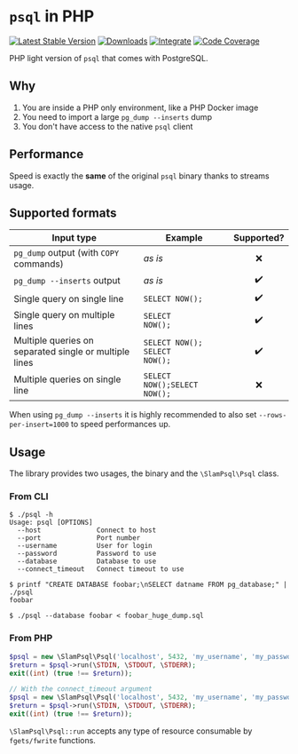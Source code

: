 # `psql` in PHP

[![Latest Stable Version](https://img.shields.io/packagist/v/slam/psql-php.svg)](https://packagist.org/packages/slam/psql-php)
[![Downloads](https://img.shields.io/packagist/dt/slam/psql-php.svg)](https://packagist.org/packages/slam/psql-php)
[![Integrate](https://github.com/Slamdunk/psql-php/workflows/CI/badge.svg?branch=master)](https://github.com/Slamdunk/psql-php/actions)
[![Code Coverage](https://codecov.io/gh/Slamdunk/psql-php/coverage.svg?branch=master)](https://codecov.io/gh/Slamdunk/psql-php?branch=master)

PHP light version of `psql` that comes with PostgreSQL.

## Why

1. You are inside a PHP only environment, like a PHP Docker image
1. You need to import a large `pg_dump --inserts` dump
1. You don't have access to the native `psql` client

## Performance

Speed is exactly the **same** of the original `psql` binary thanks to streams usage.

## Supported formats

| Input type                                             | Example                                     |     Supported?     |
|--------------------------------------------------------|---------------------------------------------|:------------------:|
| `pg_dump` output (with `COPY` commands)                | *as is*                                     |        :x:         |
| `pg_dump --inserts` output                             | *as is*                                     | :heavy_check_mark: |
| Single query on single line                            | `SELECT NOW();`                             | :heavy_check_mark: |
| Single query on multiple lines                         | `SELECT`<br />`NOW();`                      | :heavy_check_mark: |
| Multiple queries on separated single or multiple lines | `SELECT NOW();`<br />`SELECT`<br />`NOW();` | :heavy_check_mark: |
| Multiple queries on single line                        | `SELECT NOW();SELECT NOW();`                |        :x:         |

When using `pg_dump --inserts` it is highly recommended to also set `--rows-per-insert=1000` to speed performances up.

## Usage

The library provides two usages, the binary and the `\SlamPsql\Psql` class.

### From CLI

```
$ ./psql -h
Usage: psql [OPTIONS]
  --host              Connect to host
  --port              Port number
  --username          User for login
  --password          Password to use
  --database          Database to use
  --connect_timeout   Connect timeout to use

$ printf "CREATE DATABASE foobar;\nSELECT datname FROM pg_database;" | ./psql
foobar

$ ./psql --database foobar < foobar_huge_dump.sql
```

### From PHP

```php
$psql = new \SlamPsql\Psql('localhost', 5432, 'my_username', 'my_password', 'my_database');
$return = $psql->run(\STDIN, \STDOUT, \STDERR);
exit((int) (true !== $return));

// With the connect_timeout argument
$psql = new \SlamPsql\Psql('localhost', 5432, 'my_username', 'my_password', 'my_database', 5);
$return = $psql->run(\STDIN, \STDOUT, \STDERR);
exit((int) (true !== $return));

```

`\SlamPsql\Psql::run` accepts any type of resource consumable by `fgets/fwrite` functions.
